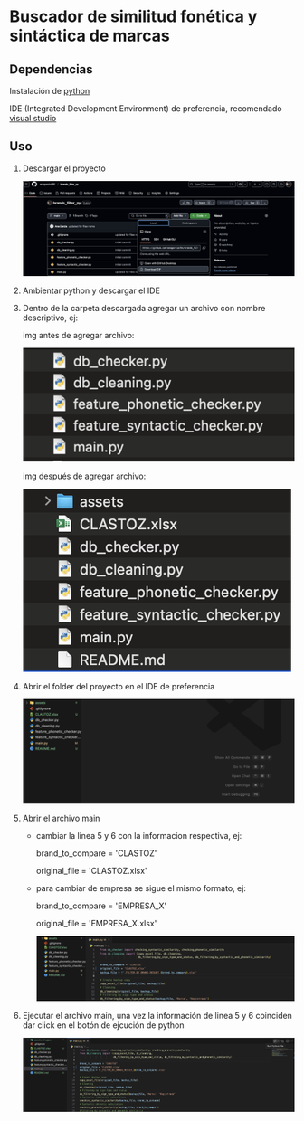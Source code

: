# Buscador de similitud fonética y sintáctica de marcas

## Dependencias
   Instalación de [python](https://www.python.org/)

   IDE (Integrated Development Environment) de preferencia, recomendado [visual studio](https://code.visualstudio.com/)


## Uso
1. Descargar el proyecto

   ![descarga](https://raw.githubusercontent.com/anagarcia791/brands_filter_py/refs/heads/main/assets/images/descarga.png)

2. Ambientar python y descargar el IDE
3. Dentro de la carpeta descargada agregar un archivo con nombre descriptivo, ej:

   img antes de agregar archivo:

   ![archivos por defecto](https://raw.githubusercontent.com/anagarcia791/brands_filter_py/refs/heads/main/assets/images/files.png)

   img después de agregar archivo:

   ![excel agregado](https://raw.githubusercontent.com/anagarcia791/brands_filter_py/refs/heads/main/assets/images/excel_added.png)

4. Abrir el folder del proyecto en el IDE de preferencia

   ![visual](https://raw.githubusercontent.com/anagarcia791/brands_filter_py/refs/heads/main/assets/images/visual.png)

5. Abrir el archivo main
   - cambiar la linea 5 y 6 con la informacion respectiva, ej:
   
     brand_to_compare = 'CLASTOZ'
   
     original_file = 'CLASTOZ.xlsx'
   - para cambiar de empresa se sigue el mismo formato, ej:
   
     brand_to_compare = 'EMPRESA_X'
   
     original_file = 'EMPRESA_X.xlsx'

     ![main](https://raw.githubusercontent.com/anagarcia791/brands_filter_py/refs/heads/main/assets/images/main.png)

6. Ejecutar el archivo main, una vez la información de linea 5 y 6 coinciden dar click en el botón de ejcución de python

     ![ejecucion](https://raw.githubusercontent.com/anagarcia791/brands_filter_py/refs/heads/main/assets/images/ejecucion.png)